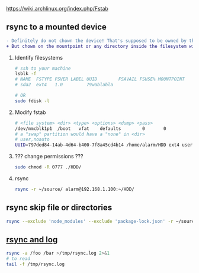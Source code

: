 https://wiki.archlinux.org/index.php/Fstab

## rsync to a mounted device

```diff
- Definitely do not chown the device! That's supposed to be owned by the system
+ But chown on the mountpoint or any directory inside the filesystem will work just fine
```

1. Identify filesystems
    ```bash
    # ssh to your machine
    lsblk -f
    # NAME  FSTYPE FSVER LABEL UUID        FSAVAIL FSUSE% MOUNTPOINT
    # sda2  ext4   1.0         79wablabla

    # OR
    sudo fdisk -l
    ```
2. Modify fstab
    ```bash
    # <file system> <dir> <type> <options> <dump> <pass>
    /dev/mmcblk1p1  /boot   vfat    defaults        0       0
    # a "swap" partition would have a "none" in <dir>
    # user,noauto
    UUID=797ded84-14ab-4d64-b400-7f8a45cd4b14 /home/alarm/HDD ext4 user 0 0
    ``` 
3. ??? change permissions ???
    ```bash
    sudo chmod -R 0777 ./HDD/
    ```
4. rsync
    ```bash
    rsync -r ~/source/ alarm@192.168.1.100:~/HDD/
    ```

## rsync skip file or directories

```bash
rsync --exclude 'node_modules' --exclude 'package-lock.json' -r ~/source/ alarm@192.168.1.100:~/HDD/
```

## [rsync and log](https://askubuntu.com/questions/98597/increase-verbosity-of-running-rsync-process)

```bash
rsync -a /foo /bar >/tmp/rsync.log 2>&1
# to read
tail -f /tmp/rsync.log
```